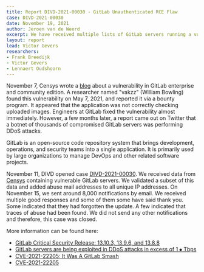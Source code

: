 ```yaml
---
title: Report DIVD-2021-00030 - GitLab Unauthenticated RCE Flaw
case: DIVD-2021-00030
date: November 19, 2021
author: Jeroen van de Weerd
excerpt: We have received multiple lists of GitLab servers running a vulnerable version of GitLab from security researchers at Censys.io. An issue has been discovered in GitLab CE/EE. we have notified their administrators.
layout: report
lead: Victor Gevers
researchers: 
- Frank Breedijk
- Victor Gevers
- Lennaert Oudshoorn
---
```

November 7, Censys wrote a [blog](https://censys.io/blog/cve-2021-22205-it-was-a-gitlab-smash/) about a vulnerability in GitLab enterprise and community edition. A researcher named "vakzz" (William Bowling) found this vulnerability on May 7, 2021, and reported it via a bounty program.
It appeared that the application was not correctly checking uploaded images. Engineers at GitLab fixed the vulnerability almost immediately.
However, a few months later, a report came out on Twitter that a botnet of thousands of compromised GitLab servers was performing DDoS attacks.

GitLab is an open-source code repository system that brings development, operations, and security teams into a single application.  It is primarily used by large organizations to manage DevOps and other related software projects.

November 11, DIVD opened case [DIVD-2021-00030](https://csirt.divd.nl/cases/DIVD-2021-00030/). We received data from [Censys](https://censys.io/) containing vulnerable GitLab servers. We validated a subset of this data and added abuse mail addresses to all unique IP addresses.
On November 15, we sent around 8,000 notifications by email. We received multiple good responses and some of them some have said thank you. Some indicated that they had forgotten the update. A few indicated that traces of abuse had been found.
We did not send any other notifications and therefore, this case was closed.
  
More information can be found here:

* [GitLab Critical Security Release: 13.10.3, 13.9.6, and 13.8.8](https://about.gitlab.com/releases/2021/04/14/security-release-gitlab-13-10-3-released/)
* [GitLab servers are being exploited in DDoS attacks in excess of 1 ⦁ Tbps](https://therecord.media/gitlab-servers-are-being-exploited-in-ddos-attacks-in-excess-of-1-tbps/)
* [CVE-2021-22205: It Was A GitLab Smash](https://censys.io/blog/cve-2021-22205-it-was-a-gitlab-smash/)
* [CVE-2021-22205](https://attackerkb.com/topics/D41jRUXCiJ/cve-2021-22205/rapid7-analysis)
